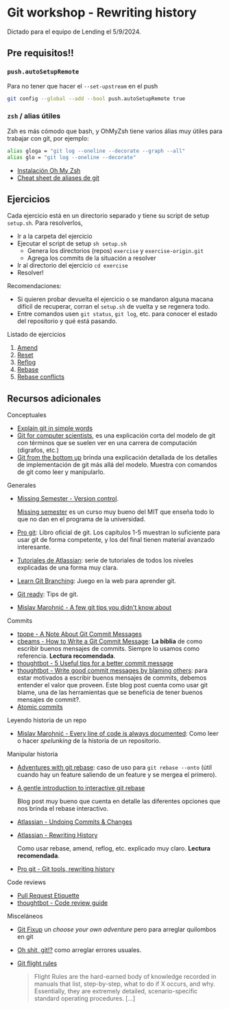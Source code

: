 # Git workshop - Rewriting history

Dictado para el equipo de Lending el 5/9/2024.

## Pre requisitos!!

### `push.autoSetupRemote`

Para no tener que hacer el `--set-upstream` en el push

```bash
git config --global --add --bool push.autoSetupRemote true
```

### `zsh` / alias útiles

Zsh es más cómodo que bash, y OhMyZsh tiene varios álias muy útiles para trabajar con git, por ejemplo:

```bash
alias gloga = "git log --oneline --decorate --graph --all"
alias glo = "git log --oneline --decorate"
```

- [Instalación Oh My Zsh](https://ohmyz.sh/)
- [Cheat sheet de aliases de git](https://kapeli.com/cheat_sheets/Oh-My-Zsh_Git.docset/Contents/Resources/Documents/index)


## Ejercicios

Cada ejercicio está en un directorio separado y tiene su script de setup `setup.sh`. Para resolverlos,

- Ir a la carpeta del ejercicio
- Ejecutar el script de setup `sh setup.sh`
  - Genera los directorios (repos) `exercise` y `exercise-origin.git`
  - Agrega los commits de la situación a resolver
- Ir al directorio del ejercicio `cd exercise`
- Resolver!

Recomendaciones:

- Si quieren probar devuelta el ejercicio o se mandaron alguna macana difícil de recuperar, corran el `setup.sh` de vuelta y se regenera todo.
- Entre comandos usen `git status`, `git log`, etc. para conocer el estado del repositorio y qué está pasando.

Listado de ejercicios

1. [Amend](1-amend)
2. [Reset](2-reset)
3. [Reflog](3-reflog)
4. [Rebase](4-rebase)
5. [Rebase conflicts](5-rebase-conflicts)

## Recursos adicionales

Conceptuales

- [Explain git in simple words](https://xosh.org/explain-git-in-simple-words/)
- [Git for computer
  scientists](https://eagain.net/articles/git-for-computer-scientists/), es
  una explicación corta del modelo de git con términos que se suelen ver en
  una carrera de computación (digrafos, etc.)
- [Git from the bottom up](https://jwiegley.github.io/git-from-the-bottom-up/)
  brinda una explicación detallada de los detalles de implementación de git
  más allá del modelo. Muestra con comandos de git como leer y manipularlo.

Generales

- [Missing Semester - Version
  control](https://missing.csail.mit.edu/2020/version-control/).

  [Missing semester](https://missing.csail.mit.edu/) es un curso muy bueno del
  MIT que enseña todo lo que no dan en el programa de la universidad.

- [Pro git](https://git-scm.com/book/en/v2): Libro oficial de git. Los
  capítulos 1-5 muestran lo suficiente para usar git de forma competente, y
  los del final tienen material avanzado interesante.

- [Tutoriales de
  Atlassian](https://www.atlassian.com/git/tutorials/what-is-version-control):
  serie de tutoriales de todos los niveles explicadas de una forma muy clara.

- [Learn Git Branching](https://learngitbranching.js.org/): Juego en la web
  para aprender git.

- [Git ready](https://gitready.com/): Tips de git.
- [Mislav Marohnić - A few git tips you didn't know
  about](https://mislav.net/2010/07/git-tips/)

Commits

- [tpope - A Note About Git Commit
  Messages](https://tbaggery.com/2008/04/19/a-note-about-git-commit-messages.html)
- [cbeams - How to Write a Git Commit Message](https://cbea.ms/git-commit/):
  **La biblia** de como escribir buenos mensajes de commits. Siempre lo usamos
  como referencia. **Lectura recomendada**.
- [thoughtbot - 5 Useful tips for a better commit
  message](http://robots.thoughtbot.com/5-useful-tips-for-a-better-commit-message)
- [thoughtbot - Write good commit messages by blaming
  others](https://thoughtbot.com/blog/write-good-commit-messages-by-blaming-others):
  para estar motivados a escribir buenos mensajes de commits, debemos entender
  el valor que proveen. Este blog post cuenta como usar git blame, una de las
  herramientas que se beneficia de tener buenos mensajes de commit?.
- [Atomic commits](https://www.freshconsulting.com/insights/blog/atomic-commits/)

Leyendo historia de un repo

- [Mislav Marohnić - Every line of code is always
  documented](https://mislav.net/2014/02/hidden-documentation/): Como leer o
  hacer *spelunking* de la historia de un repositorio.

Manipular historia
- [Adventures with git
  rebase](https://thoughtbot.com/blog/rebasing-your-branch-with-git-rebase-onto):
  caso de uso para `git rebase --onto` (útil cuando hay un feature saliendo de
  un feature y se mergea el primero).

- [A gentle introduction to interactive git rebase](https://dev.to/divrhino/a-gentle-introduction-to-interactive-git-rebase-85c)

  Blog post muy bueno que cuenta en detalle las diferentes opciones que nos
  brinda el rebase interactivo.

- [Atlassian - Undoing Commits & Changes](https://www.atlassian.com/git/tutorials/undoing-changes)
- [Atlassian - Rewriting
  History](https://www.atlassian.com/git/tutorials/rewriting-history)

    Como usar rebase, amend, reflog, etc. explicado muy claro. **Lectura
    recomendada**.

- [Pro git - Git tools, rewriting
  history](http://git-scm.com/book/en/v2/Git-Tools-Rewriting-History)

Code reviews

- [Pull Request
  Etiquette](https://gist.github.com/mikepea/863f63d6e37281e329f8)
- [thoughtbot - Code review
  guide](https://github.com/thoughtbot/guides/tree/main/code-review)

Misceláneos

- [Git Fixup](https://sethrobertson.github.io/GitFixUm/fixup.html) un *choose your own adventure* pero para arreglar quilombos en git
- [Oh shit, git!?](https://ohshitgit.com/) como arreglar errores usuales.
- [Git flight rules](https://github.com/k88hudson/git-flight-rules)

  > Flight Rules are the hard-earned body of knowledge recorded in manuals
  > that list, step-by-step, what to do if X occurs, and why. Essentially,
  > they are extremely detailed, scenario-specific standard operating
  > procedures. [...]
